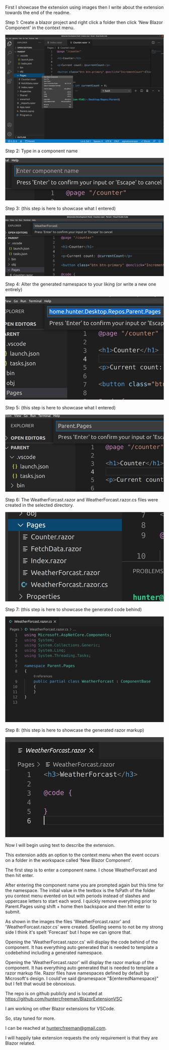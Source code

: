 First I showcase the extension using images then I write about the extension towards the end of the readme.

Step 1: Create a blazor project and right click a folder then click 'New Blazor Component' in the context menu.

![1](https://github.com/huntercfreeman/BlazorExtensionVSC/blob/main/markdownImages/1.jpg)



Step 2: Type in a component name

 ![2](https://github.com/huntercfreeman/BlazorExtensionVSC/blob/main/markdownImages/2.png)

Step 3: (this step is here to showcase what I entered)

![3](https://github.com/huntercfreeman/BlazorExtensionVSC/blob/main/markdownImages/3.png)



Step 4: Alter the generated namespace to your liking (or write a new one entirely)

![4](https://github.com/huntercfreeman/BlazorExtensionVSC/blob/main/markdownImages/4.png)



Step 5: (this step is here to showcase what I entered)



![5](https://github.com/huntercfreeman/BlazorExtensionVSC/blob/main/markdownImages/5.png)



Step 6: The WeatherForcast.razor and WeatherForcast.razor.cs files were created in the selected directory.

![6](https://github.com/huntercfreeman/BlazorExtensionVSC/blob/main/markdownImages/6.png)



Step 7: (this step is here to showcase the generated code behind)

![7](https://github.com/huntercfreeman/BlazorExtensionVSC/blob/main/markdownImages/7.png)



Step 8: (this step is here to showcase the generated razor markup)

![8](https://github.com/huntercfreeman/BlazorExtensionVSC/blob/main/markdownImages/8.png)

Now I will begin using text to describe the extension.



This extension adds an option to the context menu when the event occurs on a folder in the workspace called 'New Blazor Component'.



The first step is to enter a component name. I chose WeatherForcast and then hit enter.



After entering the component name you are prompted again but this time for the namespace. The initial value in the textbox is the fsPath of the folder you context menu evented on but with periods instead of slashes and uppercase letters to start each word. I quickly remove everything prior to Parent.Pages using shift + home then backspace and then hit enter to submit.



As shown in the images the files 'WeatherForcast.razor' and 'WeatherForcast.razor.cs' were created. Spelling seems to not be my strong side I think it's spelt 'Forecast' but I hope we can ignore that.



Opening the 'WeatherForcast.razor.cs' will display the code behind of the component. It has everything auto generated that is needed to template a codebehind including a generated namespace.



Opening the 'WeatherForcast.razor' will display the razor markup of the component. It has everything auto generated that is needed to template a razor markup file. Razor files have namespaces defined by default by Microsoft's design. I could've said @namespace "${enteredNamespace}" but I felt that would be obnoxious.



The repo is on github publicly and is located at https://github.com/huntercfreeman/BlazorExtensionVSC



I am working on other Blazor extensions for VSCode.

So, stay tuned for more.



I can be reached at huntercfreeman@gmail.com.

I will happily take extension requests the only requirement is that they are Blazor related.